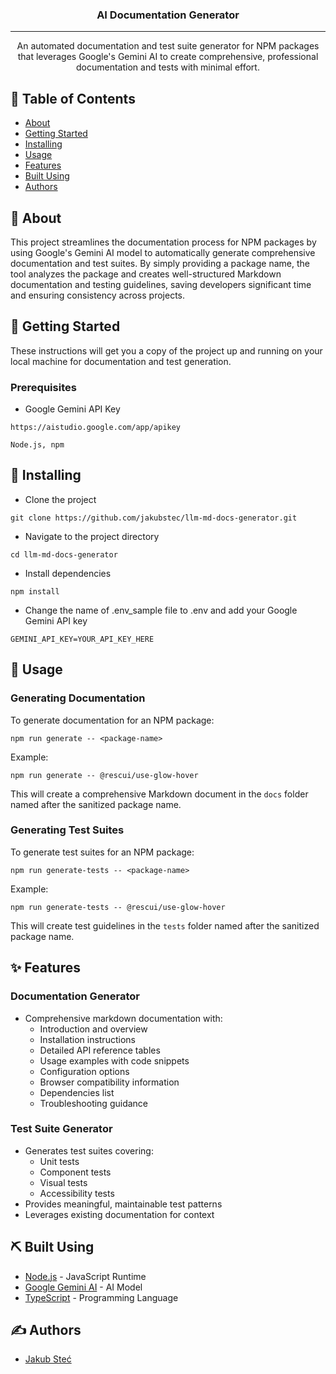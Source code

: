 <h3 align="center">AI Documentation Generator</h3>

<div align="center">
</div>

---

<p align="center"> An automated documentation and test suite generator for NPM packages that leverages Google's Gemini AI to create comprehensive, professional documentation and tests with minimal effort.
    <br> 
</p>

## 📝 Table of Contents
- [About](#about)
- [Getting Started](#getting_started)
- [Installing](#installing)
- [Usage](#usage)
- [Features](#features)
- [Built Using](#built_using)
- [Authors](#authors)

## 🧐 About <a name="about"></a>
This project streamlines the documentation process for NPM packages by using Google's Gemini AI model to automatically generate comprehensive documentation and test suites. By simply providing a package name, the tool analyzes the package and creates well-structured Markdown documentation and testing guidelines, saving developers significant time and ensuring consistency across projects.

## 🏁 Getting Started <a name="getting_started"></a>
These instructions will get you a copy of the project up and running on your local machine for documentation and test generation.

### Prerequisites

- Google Gemini API Key
```
https://aistudio.google.com/app/apikey
```

```
Node.js, npm
```

## 🔧 Installing <a name="installing"></a>
- Clone the project
```
git clone https://github.com/jakubstec/llm-md-docs-generator.git
```

- Navigate to the project directory
```
cd llm-md-docs-generator
```

- Install dependencies
```
npm install
```

- Change the name of .env_sample file to .env and add your Google Gemini API key
```
GEMINI_API_KEY=YOUR_API_KEY_HERE
```

## 🎈 Usage <a name="usage"></a>

### Generating Documentation
To generate documentation for an NPM package:
```
npm run generate -- <package-name>
```

Example:
```
npm run generate -- @rescui/use-glow-hover
```

This will create a comprehensive Markdown document in the `docs` folder named after the sanitized package name.

### Generating Test Suites
To generate test suites for an NPM package:
```
npm run generate-tests -- <package-name>
```

Example:
```
npm run generate-tests -- @rescui/use-glow-hover
```

This will create test guidelines in the `tests` folder named after the sanitized package name.

## ✨ Features <a name="features"></a>

### Documentation Generator
- Comprehensive markdown documentation with:
  - Introduction and overview
  - Installation instructions
  - Detailed API reference tables
  - Usage examples with code snippets
  - Configuration options
  - Browser compatibility information
  - Dependencies list
  - Troubleshooting guidance

### Test Suite Generator
- Generates test suites covering:
  - Unit tests
  - Component tests
  - Visual tests
  - Accessibility tests
- Provides meaningful, maintainable test patterns
- Leverages existing documentation for context

## ⛏️ Built Using <a name="built_using"></a>
- [Node.js](https://nodejs.org/) - JavaScript Runtime
- [Google Gemini AI](https://ai.google.dev/) - AI Model
- [TypeScript](https://www.typescriptlang.org/) - Programming Language

## ✍️ Authors <a name="authors"></a>
- [Jakub Steć](https://github.com/jakubstec)

